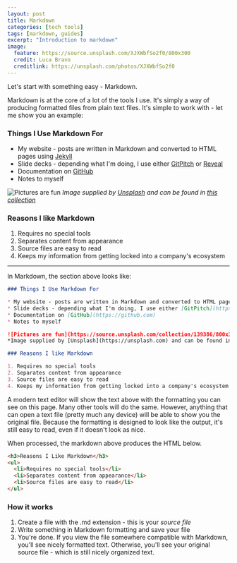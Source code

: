 ```yaml
---
layout: post
title: Markdown
categories: [tech tools]
tags: [markdown, guides]
excerpt: "Introduction to markdown"
image:
  feature: https://source.unsplash.com/XJXWbfSo2f0/800x300
  credit: Luca Bravo
  creditlink: https://unsplash.com/photos/XJXWbfSo2f0
---
```

Let's start with something easy - Markdown.

Markdown is at the core of a lot of the tools I use. It's simply a way of producing formatted files from plain text files. It's simple to work with - let me show you an example:

### Things I Use Markdown For

* My website - posts are written in Markdown and converted to HTML pages using [Jekyll](https://jekyllrb.com/)
* Slide decks - depending what I'm doing, I use either [GitPitch](https://gitpitch.com/) or [Reveal](http://lab.hakim.se/reveal-js/#/)
* Documentation on [GitHub](https://github.com)
* Notes to myself

![Pictures are fun](https://source.unsplash.com/collection/139386/800x300)
*Image supplied by [Unsplash](https://unsplash.com) and can be found in [this collection](https://unsplash.com/collections/139386/cats)*

### Reasons I like Markdown

1. Requires no special tools
2. Separates content from appearance
3. Source files are easy to read
4. Keeps my information from getting locked into a company's ecosystem

---

In Markdown, the section above looks like:
```markdown
### Things I Use Markdown For

* My website - posts are written in Markdown and converted to HTML pages using [Jekyll](https://jekyllrb.com/)
* Slide decks - depending what I'm doing, I use either [GitPitch](https://gitpitch.com/) or [Reveal](http://lab.hakim.se/reveal-js/#/)
* Documentation on [GitHub](https://github.com)
* Notes to myself

![Pictures are fun](https://source.unsplash.com/collection/139386/800x300)
*Image supplied by [Unsplash](https://unsplash.com) and can be found in [this collection](https://unsplash.com/collections/139386/cats)*

### Reasons I like Markdown

1. Requires no special tools
2. Separates content from appearance
3. Source files are easy to read
4. Keeps my information from getting locked into a company's ecosystem
```

A modern text editor will show the text above with the formatting you can see on this page. Many other tools will do the same. However, anything that can open a text file (pretty much any device) will be able to show you the original file. Because the formatting is designed to look like the output, it's still easy to read, even if it doesn't look as nice.

When processed, the markdown above produces the HTML below.

```html
<h3>Reasons I Like Markdown</h3>
<ul>
  <li>Requires no special tools</li>
  <li>Separates content from appearance</li>
  <li>Source files are easy to read</li>
</ul>
```

### How it works

1. Create a file with the .md extension - this is your *source file*
2. Write something in Markdown formatting and save your file
3. You're done. If you view the file somewhere compatible with Markdown, you'll see nicely formatted text. Otherwise, you'll see your original source file - which is still nicely organized text.
